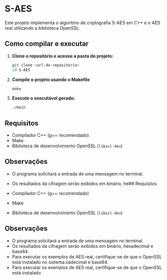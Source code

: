 # S-AES

Este projeto implementa o algoritmo de criptografia S-AES em C++ e o AES real utilizando a biblioteca OpenSSL.

## Como compilar e executar

1. **Clone o repositório e acesse a pasta do projeto:**
   ```sh
   git clone <url-do-repositorio>
   cd S-AES
   ```
2. **Compile o projeto usando o Makefile**
   ```sh
   make
   ```

3. **Execute o executável gerado:**
   ```sh
   ./main
   ```

## Requisitos

- Compilador C++ (g++ recomendado)
- Make
- Biblioteca de desenvolvimento OpenSSL (`libssl-dev`)

## Observações

- O programa solicitará a entrada de uma mensagem no terminal.
- Os resultados da cifragem serão exibidos em binário, he## Requisitos

- Compilador C++ (g++ recomendado)
- Make
- Biblioteca de desenvolvimento OpenSSL (`libssl-dev`)

## Observações

- O programa solicitará a entrada de uma mensagem no terminal.
- Os resultados da cifragem serão exibidos em binário, hexadecimal e base64.
- Para executar os exemplos de AES real, certifique-se de que o OpenSSL está instalado no sistema.xadecimal e base64.
- Para executar os exemplos de AES real, certifique-se de que o OpenSSL está instalado

